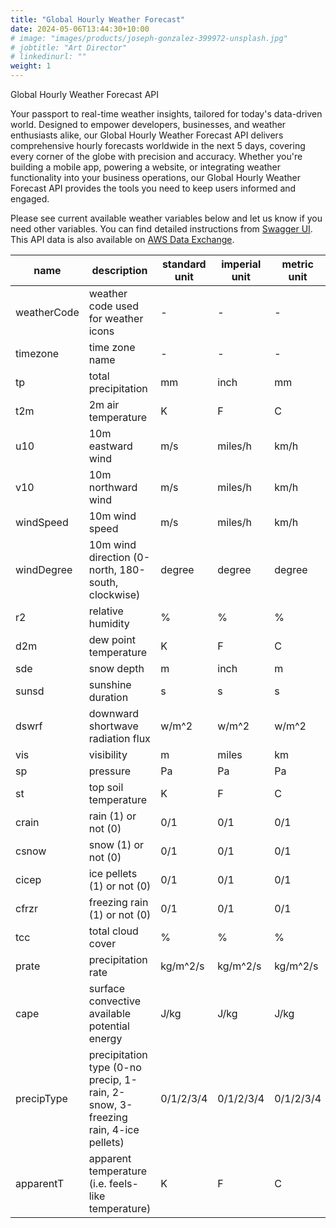 ```yaml
---
title: "Global Hourly Weather Forecast"
date: 2024-05-06T13:44:30+10:00
# image: "images/products/joseph-gonzalez-399972-unsplash.jpg"
# jobtitle: "Art Director"
# linkedinurl: ""
weight: 1
---
```


Global Hourly Weather Forecast API

Your passport to real-time weather insights, tailored for today's data-driven world. Designed to empower developers, businesses, and weather enthusiasts alike, our Global Hourly Weather Forecast API delivers comprehensive hourly forecasts worldwide in the next 5 days, covering every corner of the globe with precision and accuracy. Whether you're building a mobile app, powering a website, or integrating weather functionality into your business operations, our Global Hourly Weather Forecast API provides the tools you need to keep users informed and engaged.

Please see current available weather variables below and let us know if you need other variables. You can find detailed instructions from [Swagger UI](https://app.swaggerhub.com/apis-docs/measurespace.io/global-hourly_forecast_weather_api/0.1.0#/). This API data is also available on [AWS Data Exchange](https://aws.amazon.com/marketplace/pp/prodview-heghe5zjmqy26?sr=0-2&ref_=beagle&applicationId=AWSMPContessa#offers).

| name        | description                                                                      | standard unit | imperial unit | metric unit |
| ----------- | -------------------------------------------------------------------------------- | ------------- | ------------- | ----------- |
| weatherCode | weather code used for weather icons                                              | -             | -             | -           |
| timezone    | time zone name                                                                   | -             | -             | -           |
| tp          | total precipitation                                                              | mm            | inch          | mm          |
| t2m         | 2m air temperature                                                               | K             | F             | C           |
| u10         | 10m eastward wind                                                                | m/s           | miles/h       | km/h        |
| v10         | 10m northward wind                                                               | m/s           | miles/h       | km/h        |
| windSpeed   | 10m wind speed                                                                   | m/s           | miles/h       | km/h        |
| windDegree  | 10m wind direction (0-north, 180-south, clockwise)                               | degree        | degree        | degree      |
| r2          | relative humidity                                                                | %             | %             | %           |
| d2m         | dew point temperature                                                            | K             | F             | C           |
| sde         | snow depth                                                                       | m             | inch          | m           |
| sunsd       | sunshine duration                                                                | s             | s             | s           |
| dswrf       | downward shortwave radiation flux                                                | w/m^2         | w/m^2         | w/m^2       |
| vis         | visibility                                                                       | m             | miles         | km          |
| sp          | pressure                                                                         | Pa            | Pa            | Pa          |
| st          | top soil temperature                                                             | K             | F             | C           |
| crain       | rain (1) or not (0)                                                              | 0/1           | 0/1           | 0/1         |
| csnow       | snow (1) or not (0)                                                              | 0/1           | 0/1           | 0/1         |
| cicep       | ice pellets (1) or not (0)                                                       | 0/1           | 0/1           | 0/1         |
| cfrzr       | freezing rain (1) or not (0)                                                     | 0/1           | 0/1           | 0/1         |
| tcc         | total cloud cover                                                                | %             | %             | %           |
| prate       | precipitation rate                                                               | kg/m^2/s      | kg/m^2/s      | kg/m^2/s    |
| cape        | surface convective available potential energy                                    | J/kg          | J/kg          | J/kg        |
| precipType  | precipitation type (0-no precip, 1-rain, 2-snow, 3-freezing rain, 4-ice pellets) | 0/1/2/3/4     | 0/1/2/3/4     | 0/1/2/3/4   |
| apparentT   | apparent temperature (i.e. feels-like temperature)                               | K             | F             | C           |

